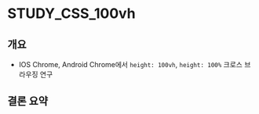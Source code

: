 # STUDY_CSS_100vh

## 개요
- IOS Chrome, Android Chrome에서 `height: 100vh`, `height: 100%` 크로스 브라우징 연구

## 결론 요약
